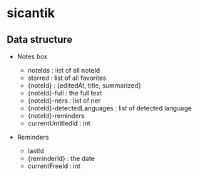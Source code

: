 # sicantik

## Data structure

* Notes box
  * noteIds : list of all noteId
  * starred : list of all favorites
  * {noteId} : {editedAt, title, summarized}
  * {noteId}-full : the full text
  * {noteId}-ners : list of ner
  * {noteId}-detectedLanguages : list of detected language
  * {noteId}-reminders
  * currentUntitledId : int

* Reminders
  * lastId
  * {reminderId} : the date
  * currentFreeId : int
